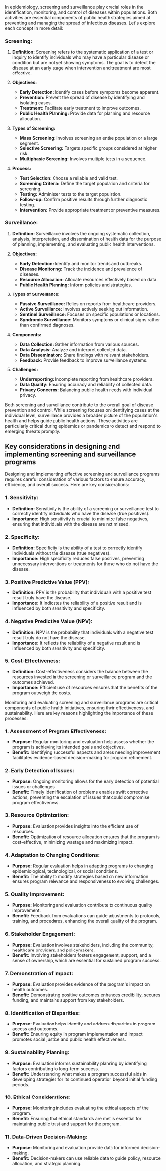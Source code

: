 In epidemiology, screening and surveillance play crucial roles in the identification, monitoring, and control of diseases within populations. Both activities are essential components of public health strategies aimed at preventing and managing the spread of infectious diseases. Let's explore each concept in more detail:

### Screening:

1. **Definition:**
   Screening refers to the systematic application of a test or inquiry to identify individuals who may have a particular disease or condition but are not yet showing symptoms. The goal is to detect the disease at an early stage when intervention and treatment are most effective.

2. **Objectives:**
   - **Early Detection:** Identify cases before symptoms become apparent.
   - **Prevention:** Prevent the spread of disease by identifying and isolating cases.
   - **Treatment:** Facilitate early treatment to improve outcomes.
   - **Public Health Planning:** Provide data for planning and resource allocation.

3. **Types of Screening:**
   - **Mass Screening:** Involves screening an entire population or a large segment.
   - **Selective Screening:** Targets specific groups considered at higher risk.
   - **Multiphasic Screening:** Involves multiple tests in a sequence.

4. **Process:**
   - **Test Selection:** Choose a reliable and valid test.
   - **Screening Criteria:** Define the target population and criteria for screening.
   - **Testing:** Administer tests to the target population.
   - **Follow-up:** Confirm positive results through further diagnostic testing.
   - **Intervention:** Provide appropriate treatment or preventive measures.

### Surveillance:

1. **Definition:**
   Surveillance involves the ongoing systematic collection, analysis, interpretation, and dissemination of health data for the purpose of planning, implementing, and evaluating public health interventions.

2. **Objectives:**
   - **Early Detection:** Identify and monitor trends and outbreaks.
   - **Disease Monitoring:** Track the incidence and prevalence of diseases.
   - **Resource Allocation:** Allocate resources effectively based on data.
   - **Public Health Planning:** Inform policies and strategies.

3. **Types of Surveillance:**
   - **Passive Surveillance:** Relies on reports from healthcare providers.
   - **Active Surveillance:** Involves actively seeking out information.
   - **Sentinel Surveillance:** Focuses on specific populations or locations.
   - **Syndromic Surveillance:** Monitors symptoms or clinical signs rather than confirmed diagnoses.

4. **Components:**
   - **Data Collection:** Gather information from various sources.
   - **Data Analysis:** Analyze and interpret collected data.
   - **Data Dissemination:** Share findings with relevant stakeholders.
   - **Feedback:** Provide feedback to improve surveillance systems.

5. **Challenges:**
   - **Underreporting:** Incomplete reporting from healthcare providers.
   - **Data Quality:** Ensuring accuracy and reliability of collected data.
   - **Privacy Concerns:** Balancing public health needs with individual privacy.

Both screening and surveillance contribute to the overall goal of disease prevention and control. While screening focuses on identifying cases at the individual level, surveillance provides a broader picture of the population's health and helps guide public health actions. These activities are particularly critical during epidemics or pandemics to detect and respond to emerging threats promptly.


## Key considerations in designing and implementing screening and surveillance programs

Designing and implementing effective screening and surveillance programs requires careful consideration of various factors to ensure accuracy, efficiency, and overall success. Here are key considerations:

### 1. **Sensitivity:**
   - **Definition:** Sensitivity is the ability of a screening or surveillance test to correctly identify individuals who have the disease (true positives).
   - **Importance:** High sensitivity is crucial to minimize false negatives, ensuring that individuals with the disease are not missed.

### 2. **Specificity:**
   - **Definition:** Specificity is the ability of a test to correctly identify individuals without the disease (true negatives).
   - **Importance:** High specificity reduces false positives, preventing unnecessary interventions or treatments for those who do not have the disease.

### 3. **Positive Predictive Value (PPV):**
   - **Definition:** PPV is the probability that individuals with a positive test result truly have the disease.
   - **Importance:** It indicates the reliability of a positive result and is influenced by both sensitivity and specificity.

### 4. **Negative Predictive Value (NPV):**
   - **Definition:** NPV is the probability that individuals with a negative test result truly do not have the disease.
   - **Importance:** It reflects the reliability of a negative result and is influenced by both sensitivity and specificity.

### 5. **Cost-Effectiveness:**
   - **Definition:** Cost-effectiveness considers the balance between the resources invested in the screening or surveillance program and the outcomes achieved.
   - **Importance:** Efficient use of resources ensures that the benefits of the program outweigh the costs.


Monitoring and evaluating screening and surveillance programs are critical components of public health initiatives, ensuring their effectiveness, and sustainability. Here are key reasons highlighting the importance of these processes:

### 1. **Assessment of Program Effectiveness:**
   - **Purpose:** Regular monitoring and evaluation help assess whether the program is achieving its intended goals and objectives.
   - **Benefit:** Identifying successful aspects and areas needing improvement facilitates evidence-based decision-making for program refinement.

### 2. **Early Detection of Issues:**
   - **Purpose:** Ongoing monitoring allows for the early detection of potential issues or challenges.
   - **Benefit:** Timely identification of problems enables swift corrective actions, preventing the escalation of issues that could compromise program effectiveness.

### 3. **Resource Optimization:**
   - **Purpose:** Evaluation provides insights into the efficient use of resources.
   - **Benefit:** Optimization of resource allocation ensures that the program is cost-effective, minimizing wastage and maximizing impact.

### 4. **Adaptation to Changing Conditions:**
   - **Purpose:** Regular evaluation helps in adapting programs to changing epidemiological, technological, or social conditions.
   - **Benefit:** The ability to modify strategies based on new information ensures program relevance and responsiveness to evolving challenges.

### 5. **Quality Improvement:**
   - **Purpose:** Monitoring and evaluation contribute to continuous quality improvement.
   - **Benefit:** Feedback from evaluations can guide adjustments to protocols, training, and procedures, enhancing the overall quality of the program.

### 6. **Stakeholder Engagement:**
   - **Purpose:** Evaluation involves stakeholders, including the community, healthcare providers, and policymakers.
   - **Benefit:** Involving stakeholders fosters engagement, support, and a sense of ownership, which are essential for sustained program success.

### 7. **Demonstration of Impact:**
   - **Purpose:** Evaluation provides evidence of the program's impact on health outcomes.
   - **Benefit:** Demonstrating positive outcomes enhances credibility, secures funding, and maintains support from key stakeholders.

### 8. **Identification of Disparities:**
   - **Purpose:** Evaluation helps identify and address disparities in program access and outcomes.
   - **Benefit:** Ensuring equity in program implementation and impact promotes social justice and public health effectiveness.

### 9. **Sustainability Planning:**
   - **Purpose:** Evaluation informs sustainability planning by identifying factors contributing to long-term success.
   - **Benefit:** Understanding what makes a program successful aids in developing strategies for its continued operation beyond initial funding periods.

### 10. **Ethical Considerations:**
   - **Purpose:** Monitoring includes evaluating the ethical aspects of the program.
   - **Benefit:** Ensuring that ethical standards are met is essential for maintaining public trust and support for the program.

### 11. **Data-Driven Decision-Making:**
   - **Purpose:** Monitoring and evaluation provide data for informed decision-making.
   - **Benefit:** Decision-makers can use reliable data to guide policy, resource allocation, and strategic planning.

